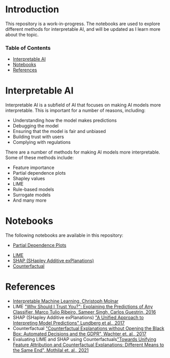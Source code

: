 # Introduction
This repository is a work-in-progress. The notebooks are used to explore different methods for interpretable AI, and will be updated as I learn more about the topic.

### Table of Contents
- [Interpretable AI](#interpretable-ai)
- [Notebooks](#notebooks)
- [References](#references)

# Interpretable AI
Interpretable AI is a subfield of AI that focuses on making AI models more interpretable. This is important for a number of reasons, including:
- Understanding how the model makes predictions
- Debugging the model
- Ensuring that the model is fair and unbiased
- Building trust with users
- Complying with regulations

There are a number of methods for making AI models more interpretable. Some of these methods include:
- Feature importance
- Partial dependence plots
- Shapley values
- LIME
- Rule-based models
- Surrogate models
- And many more

# Notebooks
The following notebooks are available in this repository:
<!-- - [Feature Importance](feature_importance.ipynb) -->
- [Partial Dependence Plots](PDP/partial_dependence_plots.ipynb)
<!-- - [Shapley Values](shapley_values.ipynb) -->
- [LIME](LIME/LIME.ipynb)
- [SHAP (SHapley Additive exPlanations)](SHAP/SHAP.ipynb)
- [Counterfactual](counterfactual/counterfactual.ipynb)
<!-- - [Rule-based Models](rule_based_models.ipynb)
- [Surrogate Models](surrogate_models.ipynb) -->

# References
- [Interpretable Machine Learning, Christoph Molnar](https://christophm.github.io/interpretable-ml-book/)
- LIME ["Why Should I Trust You?": Explaining the Predictions of Any Classifier, Marco Tulio Ribeiro, Sameer Singh, Carlos Guestrin, 2016](https://doi.org/10.48550/arXiv.1602.04938)
- SHAP (SHapley Additive exPlanations) ["A Unified Approach to Interpreting Model Predictions" Lundberg et al., 2017](https://proceedings.neurips.cc/paper_files/paper/2017/file/8a20a8621978632d76c43dfd28b67767-Paper.pdf)
- Counterfactual ["Counterfactual Explanations without Opening the Black Box: Automated Decisions and the GDPR", Wachter et. al., 2017](https://arxiv.org/pdf/1711.00399)
- Evaluating LIME and SHAP using Counterfactuals["Towards Unifying Feature Attribution and Counterfactual Explanations: Different Means to the Same End", Mothilal et. al., 2021](https://arxiv.org/pdf/2011.04917)

